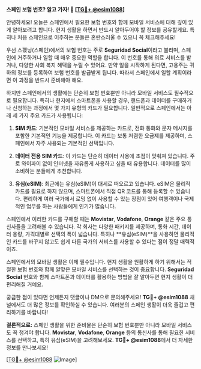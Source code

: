 **스페인 보험 번호? 알고 가자! 📱 [[TG💪+ @esim1088](https://t.me/s/esim1088)]**

안녕하세요! 오늘은 스페인에서 필요한 보험 번호와 함께 모바일 서비스에 대해 깊이 있게 알아보려고 합니다. 현지 생활을 하면서 반드시 알아두어야 할 정보를 공유할게요. 특히나 처음 스페인으로 이주하는 분들은 혼란스러울 수 있으니 꼭 체크해주세요!

우선 스펬닝(스페인)에서의 보험 번호는 주로 **Seguridad Social**이라고 불리며, 스페인에 거주하거나 일할 때 매우 중요한 역할을 합니다. 이 번호를 통해 의료 서비스를 받거나, 다양한 사회 복지 혜택을 누릴 수 있어요. 만약 일을 시작하게 된다면, 고용주는 귀하의 정보를 등록하여 보험 번호를 발급받게 됩니다. 따라서 스페인에서 일할 계획이라면 이 과정을 반드시 준비해야 해요.

하지만 스페인에서의 생활에는 단순히 보험 번호뿐만 아니라 모바일 서비스도 필수적으로 필요합니다. 특히나 현지에서 스마트폰을 사용할 경우, 핸드폰과 데이터를 구매하거나 신청하는 과정에서 몇 가지 유형의 카드가 필요합니다. 일반적으로 스페인에서는 아래 세 가지 주요 카드가 사용됩니다:

1. **SIM 카드**: 기본적인 모바일 서비스를 제공하는 카드로, 전화 통화와 문자 메시지를 포함한 기본적인 기능을 제공합니다. 이 카드는 보통 저렴한 요금제를 제공하며, 스페인에서 자주 사용되는 기본적인 선택입니다.

2. **데이터 전용 SIM 카드**: 이 카드는 단순히 데이터 사용에 초점이 맞춰져 있습니다. 주로 와이파이 없이 인터넷을 자유롭게 사용하고 싶을 때 유용합니다. 데이터를 많이 소비하는 분들에게 추천합니다.

3. **유심(eSIM)**: 최근에는 유심(eSIM)이 대세로 떠오르고 있습니다. eSIM은 물리적 카드를 필요로 하지 않으며, 스마트폰에서 직접 QR 코드를 통해 등록할 수 있습니다. 편리하게 여러 국가에서 로밍 없이 사용할 수 있는 장점이 있어 여행객이나 국제적인 업무를 하는 사람들에게 인기가 많습니다.

스페인에서 이러한 카드를 구매할 때는 **Movistar**, **Vodafone**, **Orange** 같은 주요 통신사들을 고려해볼 수 있습니다. 각 회사는 다양한 패키지를 제공하며, 통화 시간, 데이터 용량, 가격대별로 선택의 폭이 넓습니다. 특히나 **유심(eSIM)**을 사용하면 물리적인 카드를 바꾸지 않고도 쉽게 다른 국가의 서비스를 사용할 수 있다는 점이 정말 매력적이죠.

스페인에서의 모바일 생활은 이제 필수입니다. 현지 생활을 원활하게 하기 위해서는 적절한 보험 번호와 함께 알맞은 모바일 서비스를 선택하는 것이 중요합니다. **Seguridad Social** 번호와 함께 스마트폰과 데이터를 활용하는 방법을 잘 알아두면 현지 생활이 더 편리해질 거예요.

궁금한 점이 있다면 언제든지 댓글이나 DM으로 문의해주세요! **TG💪+ @esim1088** 채널에서도 더 많은 정보를 확인하실 수 있습니다. 여러분의 스페인 생활이 더욱 즐겁고 편리하기를 바랍니다!

**결론적으로:** 스페인 생활을 위한 준비물은 단순히 보험 번호뿐만 아니라 모바일 서비스도 꼭 챙겨야 합니다. **Movistar**, **Vodafone**, **Orange** 등의 통신사를 통해 필요한 서비스를 선택하고, 특히 유심(eSIM)을 고려해보세요. **TG💪+ @esim1088**에서 더 자세한 정보를 만나보세요!

[[TG💪+ @esim1088](https://t.me/s/esim1088) ![Image](https://i.postimg.cc/Y0z9fWf4/image.png)]